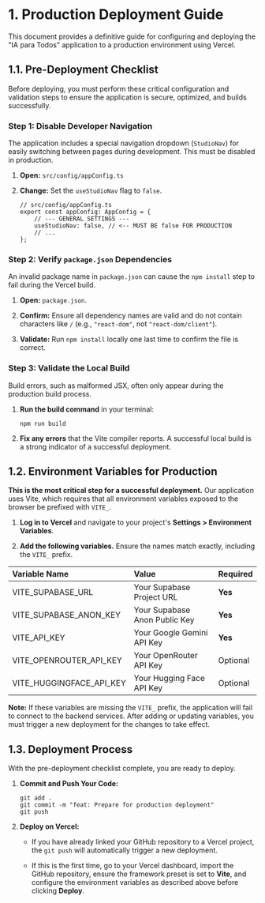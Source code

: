 1\. Production Deployment Guide
===============================

This document provides a definitive guide for configuring and deploying the "IA para Todos" application to a production environment using Vercel.

1.1. Pre-Deployment Checklist
-----------------------------

Before deploying, you must perform these critical configuration and validation steps to ensure the application is secure, optimized, and builds successfully.

### Step 1: Disable Developer Navigation

The application includes a special navigation dropdown (`StudioNav`) for easily switching between pages during development. This must be disabled in production.

1.  **Open:** `src/config/appConfig.ts`

2.  **Change:** Set the `useStudioNav` flag to `false`.

    ```
    // src/config/appConfig.ts
    export const appConfig: AppConfig = {
        // --- GENERAL SETTINGS ---
        useStudioNav: false, // <-- MUST BE false FOR PRODUCTION
        // ...
    };

    ```

### Step 2: Verify `package.json` Dependencies

An invalid package name in `package.json` can cause the `npm install` step to fail during the Vercel build.

1.  **Open:** `package.json`.

2.  **Confirm:** Ensure all dependency names are valid and do not contain characters like `/` (e.g., `"react-dom"`, not `"react-dom/client"`).

3.  **Validate:** Run `npm install` locally one last time to confirm the file is correct.

### Step 3: Validate the Local Build

Build errors, such as malformed JSX, often only appear during the production build process.

1.  **Run the build command** in your terminal:

    ```
    npm run build

    ```

2.  **Fix any errors** that the Vite compiler reports. A successful local build is a strong indicator of a successful deployment.

1.2. Environment Variables for Production
-----------------------------------------

**This is the most critical step for a successful deployment.** Our application uses Vite, which requires that all environment variables exposed to the browser be prefixed with `VITE_`.

1.  **Log in to Vercel** and navigate to your project's **Settings > Environment Variables**.

2.  **Add the following variables.** Ensure the names match exactly, including the `VITE_` prefix.

| Variable Name | Value | Required |
| :---- | :---- | :---- |
| VITE\_SUPABASE\_URL | Your Supabase Project URL | **Yes** |
| VITE\_SUPABASE\_ANON\_KEY | Your Supabase Anon Public Key | **Yes** |
| VITE\_API\_KEY | Your Google Gemini API Key | **Yes** |
| VITE\_OPENROUTER\_API\_KEY | Your OpenRouter API Key | Optional |
| VITE\_HUGGINGFACE\_API\_KEY | Your Hugging Face API Key | Optional |

**Note:** If these variables are missing the `VITE_` prefix, the application will fail to connect to the backend services. After adding or updating variables, you must trigger a new deployment for the changes to take effect.

1.3. Deployment Process
-----------------------

With the pre-deployment checklist complete, you are ready to deploy.

1.  **Commit and Push Your Code:**

    ```
    git add .
    git commit -m "feat: Prepare for production deployment"
    git push

    ```

2.  **Deploy on Vercel:**

    -   If you have already linked your GitHub repository to a Vercel project, the `git push` will automatically trigger a new deployment.

    -   If this is the first time, go to your Vercel dashboard, import the GitHub repository, ensure the framework preset is set to **Vite**, and configure the environment variables as described above before clicking **Deploy**.
